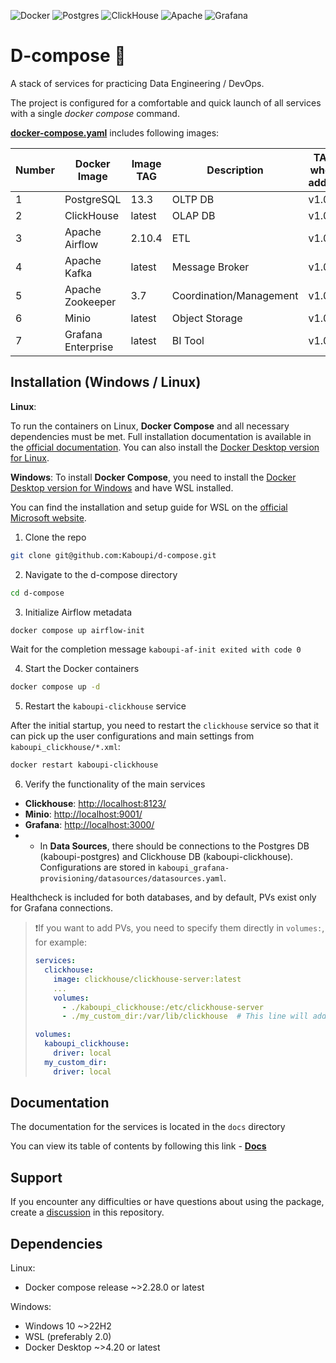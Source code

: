 ![Docker](https://img.shields.io/badge/docker-%230db7ed.svg?style=for-the-badge&logo=docker&logoColor=white)
![Postgres](https://img.shields.io/badge/postgres-%23316192.svg?style=for-the-badge&logo=postgresql&logoColor=white)
![ClickHouse](https://img.shields.io/badge/ClickHouse-FFCC01?style=for-the-badge&logo=clickhouse&logoColor=white)
![Apache](https://img.shields.io/badge/apache-%23D42029.svg?style=for-the-badge&logo=apache&logoColor=white)
![Grafana](https://img.shields.io/badge/grafana-%23F46800.svg?style=for-the-badge&logo=grafana&logoColor=white)


# D-compose 🐳

A stack of services for practicing Data Engineering / DevOps.

The project is configured for a comfortable and quick launch of all services with a single *docker compose* command.

[**docker-compose.yaml**](https://github.com/Kaboupi/d-compose/blob/master/docker-compose.yaml) includes following images:

|Number|Docker Image|Image TAG|Description|TAG when added|
|---|---|---|---|---|
|1|PostgreSQL|13.3|OLTP DB|v1.0.0|
|2|ClickHouse|latest|OLAP DB|v1.0.0|
|3|Apache Airflow|2.10.4|ETL|v1.0.0|
|4|Apache Kafka|latest|Message Broker|v1.0.0|
|5|Apache Zookeeper|3.7|Coordination/Management|v1.0.0|
|6|Minio|latest|Object Storage|v1.0.0|
|7|Grafana Enterprise|latest|BI Tool|v1.0.0|

<!--Установка-->

## Installation (Windows / Linux)

**Linux**:

To run the containers on Linux, **Docker Compose** and all necessary dependencies must be met. Full installation documentation is available in the [official documentation](https://docs.docker.com/compose/install/linux/). You can also install the [Docker Desktop version for Linux](https://docs.docker.com/desktop/).

**Windows**:
To install **Docker Compose**, you need to install the [Docker Desktop version for Windows](https://docs.docker.com/desktop/) and have WSL installed.

You can find the installation and setup guide for WSL on the [official Microsoft website](https://learn.microsoft.com/ru-ru/windows/wsl/install).

1. Clone the repo

```bash
git clone git@github.com:Kaboupi/d-compose.git
```

2. Navigate to the d-compose directory

```bash
cd d-compose
```

3. Initialize Airflow metadata

```bash
docker compose up airflow-init
```

Wait for the completion message `kaboupi-af-init exited with code 0`

4. Start the Docker containers

```bash
docker compose up -d
```

5. Restart the `kaboupi-clickhouse` service

After the initial startup, you need to restart the `clickhouse` service so that it can pick up the user configurations and main settings from `kaboupi_clickhouse/*.xml`:

```bash
docker restart kaboupi-clickhouse
```

6. Verify the functionality of the main services

- **Clickhouse**: [http://localhost:8123/](http://localhost:8123/)
- **Minio**: [http://localhost:9001/](http://localhost:9001/)
- **Grafana**: [http://localhost:3000/](http://localhost:3000/)
- - In **Data Sources**, there should be connections to the Postgres DB (kaboupi-postgres) and Clickhouse DB (kaboupi-clickhouse). Configurations are stored in `kaboupi_grafana-provisioning/datasources/datasources.yaml`.

Healthcheck is included for both databases, and by default, PVs exist only for Grafana connections.

> ❗If you want to add PVs, you need to specify them directly in `volumes:`, for example:
>
> ```yaml
> services:
>   clickhouse:
>     image: clickhouse/clickhouse-server:latest
>     ...
>     volumes:
>       - ./kaboupi_clickhouse:/etc/clickhouse-server
>       - ./my_custom_dir:/var/lib/clickhouse  # This line will add all click data to your local directory my_custom_dir
>
> volumes:
>   kaboupi_clickhouse:
>     driver: local
>   my_custom_dir:
>     driver: local
> ```

<!--Документация-->

## Documentation

The documentation for the services is located in the `docs` directory

You can view its table of contents by following this link - [__Docs__](https://github.com/Kaboupi/d-compose/blob/master/docs/list.md)

<!--Support-->

## Support

If you encounter any difficulties or have questions about using the package, create a [discussion](https://github.com/kaboupi/d-compose/issues/new/choose) in this repository.

<!--Зависимости-->

## Dependencies

Linux:

- Docker compose release ~>2.28.0 or latest

Windows:

- Windows 10 ~>22H2
- WSL (preferably 2.0)
- Docker Desktop ~>4.20 or latest
